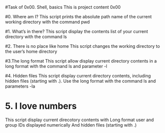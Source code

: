 #Task of 0x00. Shell, basics
This is project content 0x00

#0. Where am I?
This script prints the absolute path name of the current working directory with the command pwd

#1. What’s in there?
This script display the contents list of your current directory with the command ls

#2. There is no place like home
This script  changes the working directory to the user’s home directory

#3.The long format
This script allow display current directory contents in a long format with the command ls and parameter -l

#4. Hidden files
This script display current directory contents, including hidden files (starting with .). Use the long format with the command ls and parameters -la

# 5. I love numbers
This script display current direcotory contents with
Long format
user and group IDs displayed numerically
And hidden files (starting with .)
